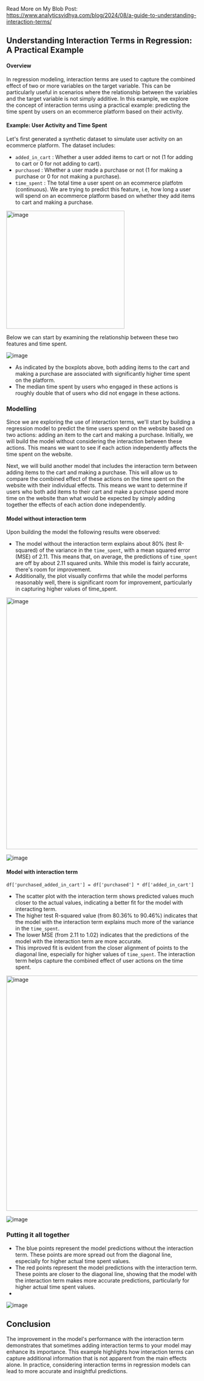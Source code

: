 Read More on My Blob Post: https://www.analyticsvidhya.com/blog/2024/08/a-guide-to-understanding-interaction-terms/

## Understanding Interaction Terms in Regression: A Practical Example

#### Overview
In regression modeling, interaction terms are used to capture the combined effect of two or more variables on the target variable. This can be particularly useful in scenarios where the relationship between the variables and the target variable is not simply additive. In this example, we explore the concept of interaction terms using a practical example: predicting the time spent by users on an ecommerce platform based on their activity.

#### Example: User Activity and Time Spent
Let's first generated a synthetic dataset to simulate user activity on an ecommerce platform. The dataset includes:
- ``added_in_cart`` : Whether a user added items to cart or not (1 for adding to cart or 0 for not adding to cart).
- ```purchased``` : Whether a user made a purchase or not (1 for making a purchase or 0 for not making a purchase).
- ```time_spent``` : The total time a user spent on an ecommerce platfotm (continuous). We are trying to predict this feature, i.e, how long a user will spend on an ecommerce platform based on whether they add items to cart and making a purchase.

<img width="311" alt="image" src="https://github.com/MNCEDISIMNCWABE/Interaction-Terms/assets/67195600/363df886-3bc6-45e5-86d2-449cbefbce47">

Below we can start by examining the relationship between these two features and time spent.

![image](https://github.com/MNCEDISIMNCWABE/Interaction-Terms/assets/67195600/022919b7-109d-4e65-8c76-4aac47fdfee4)

- As indicated by the boxplots above, both adding items to the cart and making a purchase are associated with significantly higher time spent on the platform.
- The median time spent by users who engaged in these actions is roughly double that of users who did not engage in these actions.


### Modelling

Since we are exploring the use of interaction terms, we'll start by building a regression model to predict the time users spend on the website based on two actions: adding an item to the cart and making a purchase. Initially, we will build the model without considering the interaction between these actions. This means we want to see if each action independently affects the time spent on the website.

Next, we will build another model that includes the interaction term between adding items to the cart and making a purchase. This will allow us to compare the combined effect of these actions on the time spent on the website with their individual effects. This means we want to determine if users who both add items to their cart and make a purchase spend more time on the website than what would be expected by simply adding together the effects of each action done independently.

#### Model without interaction term

Upon building the model the following results were observed: 

- The model without the interaction term explains about 80% (test R-squared) of the variance in the ```time_spent```, with a mean squared error (MSE) of 2.11. This means that, on average, the predictions of ```time_spent``` are off by about 2.11 squared units. While this model is fairly accurate, there's room for improvement.
- Additionally, the plot visually confirms that while the model performs reasonably well, there is significant room for improvement, particularly in capturing higher values of time_spent.

<img width="664" alt="image" src="https://github.com/MNCEDISIMNCWABE/Interaction-Terms/assets/67195600/b9fc1b5a-d27d-4039-b903-f4e5438e7a89">



![image](https://github.com/MNCEDISIMNCWABE/Interaction-Terms/assets/67195600/13ccbb7d-ed3b-405b-93e4-a7cba3b21952)


#### Model with interaction term

```df['purchased_added_in_cart'] = df['purchased'] * df['added_in_cart']```

- The scatter plot with the interaction term shows predicted values much closer to the actual values, indicating a better fit for the model with interacting term.
- The higher test R-squared value (from 80.36% to 90.46%) indicates that the model with the interaction term explains much more of the variance in the ```time_spent```.
- The lower MSE (from 2.11 to 1.02) indicates that the predictions of the model with the interaction term are more accurate.
- This improved fit is evident from the closer alignment of points to the diagonal line, especially for higher values of ```time_spent```. The interaction term helps capture the combined effect of user actions on the time spent.

<img width="620" alt="image" src="https://github.com/MNCEDISIMNCWABE/Interaction-Terms/assets/67195600/e5ad2eb5-7565-423b-ba8f-433249c8d0f5">

![image](https://github.com/MNCEDISIMNCWABE/Interaction-Terms/assets/67195600/e491fadc-ca0e-47e2-8e09-73270d6b8e76)


### Putting it all together

- The blue points represent the model predictions without the interaction term. These points are more spread out from the diagonal line, especially for higher actual time spent values.
- The red points represent the model predictions with the interaction term. These points are closer to the diagonal line, showing that the model with the interaction term makes more accurate predictions, particularly for higher actual time spent values.
- 
![image](https://github.com/MNCEDISIMNCWABE/Interaction-Terms/assets/67195600/360fd295-0f10-4ef8-b267-b06a362de2ab)


## Conclusion
The improvement in the model's performance with the interaction term demonstrates that sometimes adding interaction terms to your model may enhance its importance. This example highlights how interaction terms can capture additional information that is not apparent from the main effects alone. In practice, considering interaction terms in regression models can lead to more accurate and insightful predictions.




